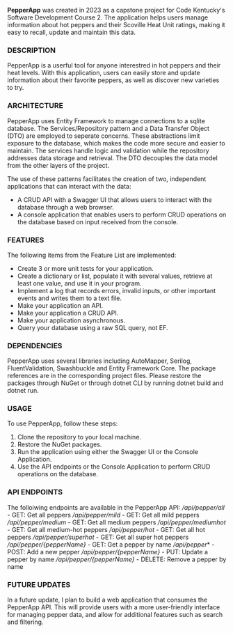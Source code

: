 **PepperApp** was created in 2023 as a capstone project for Code Kentucky's Software Development Course 2.
The application helps users manage information about hot peppers and their Scoville Heat Unit ratings, making it easy to recall, update and maintain this data.

### DESCRIPTION
PepperApp is a userful tool for anyone interestred in hot peppers and their heat levels. 
With this application, users can easily store and update information about their favorite peppers, as well as discover new varieties to try.

### ARCHITECTURE
PepperApp uses Entity Framework to manage connections to a sqlite database.
The Services/Repository pattern and a Data Transfer Object (DTO) are employed to seperate concerns.
These abstractions limit exposure to the database, which makes the code more secure and easier to maintain.
The services handle logic and validation while the repository addresses data storage and retrieval.
The DTO decouples the data model from the other layers of the project.

The use of these patterns facilitates the creation of two, independent applications that can interact with the data: 
- A CRUD API with a Swagger UI that allows users to interact with the database through a web browser.
- A console application that enables users to perform CRUD operations on the database based on input received from the console.

### FEATURES
The following items from the Feature List are implemented:
- Create 3 or more unit tests for your application.
- Create a dictionary or list, populate it with several values, retrieve at least one value, and use it in your program.
- Implement a log that records errors, invalid inputs, or other important events and writes them to a text file.
- Make your application an API.
- Make your application a CRUD API.
- Make your application asynchronous.
- Query your database using a raw SQL query, not EF.

### DEPENDENCIES
PepperApp uses several libraries including AutoMapper, Serilog, FluentValidation, Swashbuckle and Entity Framework Core.
The package references are in the corresponding project files.
Please restore the packages through NuGet or through dotnet CLI by running dotnet build and dotnet run.

### USAGE
To use PepperApp, follow these steps:
1. Clone the repository to your local machine.
2. Restore the NuGet packages.
3. Run the application using either the Swagger UI or the Console Application.
4. Use the API endpoints or the Console Application to perform CRUD operations on the database.

### API ENDPOINTS
The folloiwing endpoints are available in the PepperApp API:
*/api/pepper/all*	- GET: Get all peppers
*/api/pepper/mild* - GET: Get all mild peppers
*/api/pepper/medium* - GET: Get all medium peppers
*/api/pepper/mediumhot* - GET: Get all medium-hot peppers
*/api/pepper/hot* - GET: Get all hot peppers
*/api/pepper/superhot* - GET: Get all super hot peppers
*/api/pepper/{pepperName}* - GET: Get a pepper by name
*/api/pepper**	- POST: Add a new pepper
*/api/pepper/{pepperName}* - PUT:	Update a pepper by name
*/api/pepper/{pepperName}* - DELETE:	Remove a pepper by name

### FUTURE UPDATES
In a future update, I plan to build a web application that consumes the PepperApp API.
This will provide users with a more user-friendly interface for managing pepper data, and allow for additional features such as search and filtering.
